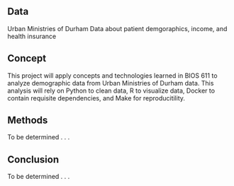 ## Data
Urban Ministries of Durham Data about patient demgoraphics, income, and health insurance

## Concept
This project will apply concepts and technologies learned in BIOS 611 to analyze demographic data from Urban Ministries of Durham data. This analysis will rely on Python to clean data, R to visualize data, Docker to contain requisite dependencies, and Make for reproducitility. 

## Methods
To be determined . . .

## Conclusion
To be determined . . . 
